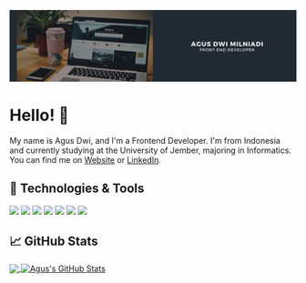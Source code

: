 [![Header](https://raw.githubusercontent.com/agusdwimilniadi/AgusDwiMilniadi/3e1cb41221d939e9417f19d162c85f914ccef837/Header.svg "Header")](http://agusdwimilniadi.me/)

# Hello! :wave:

My name is Agus Dwi, and I'm a Frontend Developer. I'm from Indonesia and currently studying at the University of Jember, majoring in Informatics. You can find me on [Website][7] or [LinkedIn][3].

## 🔧 Technologies & Tools
![](https://img.shields.io/badge/OS-Windows-informational?style=flat&logo=windows&logoColor=white&color=2bbc8a)
![](https://img.shields.io/badge/Editor-Visual-Studio-Code-informational?style=flat&logo=visual-studio-code&logoColor=white&color=2bbc8a)
![](https://img.shields.io/badge/Code-Python-informational?style=flat&logo=python&logoColor=white&color=2bbc8a)
![](https://img.shields.io/badge/Code-JavaScript-informational?style=flat&logo=javascript&logoColor=white&color=2bbc8a)
![](https://img.shields.io/badge/Code-Golang-informational?style=flat&logo=go&logoColor=white&color=2bbc8a)
![](https://img.shields.io/badge/Code-React-informational?style=flat&logo=react.js&logoColor=white&color=2bbc8a)
![](https://img.shields.io/badge/Tools-Docker-informational?style=flat&logo=docker&logoColor=white&color=2bbc8a)

## &#x1f4c8; GitHub Stats

<a href="https://github.com/agusdwimilniadi/AgusDwiMilniadi">
  <img align="center" src="https://github-readme-stats.vercel.app/api/top-langs/?username=agusdwimilniadi&hide=java,html,tex&title_color=ffffff&text_color=c9cacc&icon_color=2bbc8a&bg_color=1d1f21&langs_count=3" />
</a>
<a href="https://github.com/agusdwimilniadi/AgusDwiMilniadi">
  <img align="center" src="https://github-readme-stats.vercel.app/api?username=agusdwimilniadi&show_icons=true&line_height=27&count_private=true&title_color=ffffff&text_color=c9cacc&icon_color=2bbc8a&bg_color=1d1f21" alt="Agus's GitHub Stats" />
</a>

<!-- links to social media icons -->

<!-- icons with padding -->

[1.1]: http://i.imgur.com/tXSoThF.png (twitter icon with padding)
[2.1]: http://i.imgur.com/0o48UoR.png (github icon with padding)

<!-- icons without padding -->

[1.2]: https://upload.wikimedia.org/wikipedia/commons/a/a5/Instagram_icon.png (IG icon without padding)
[2.2]: http://i.imgur.com/9I6NRUm.png (github icon without padding)

[3.2]: https://simpleicons.org/icons/linkedin.svg


<!-- links to your social media accounts -->

[1]: https://instagram.com/agusdwimilniadi
[2]: https://github.com/agusdwimilniadi
[3]: https://www.linkedin.com/in/agusdwimilniadi/
[7]: https://agusdm.lightsoft.id/


<!-- Resources -->
<!-- Icons: https://simpleicons.org/ -->
<!-- GitHub Stats: https://github.com/anuraghazra/github-readme-stats -->
<!-- Emojis: https://emojipedia.org/emoji/ -->
<!-- HTML Emojis: https://www.fileformat.info/index.htm -->
<!-- Shields: https://shields.io/ -->
<!-- Awesome GitHub Profile README: https://github.com/abhisheknaiidu/awesome-github-profile-readme -->
